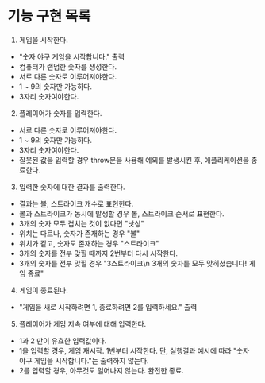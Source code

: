 # 기능 구현 목록

1. 게임을 시작한다.

- "숫자 야구 게임을 시작합니다." 출력
- 컴퓨터가 랜덤한 숫자를 생성한다.
- 서로 다른 숫자로 이루어져야한다.
- 1 ~ 9의 숫자만 가능하다.
- 3자리 숫자여야한다.

2. 플레이어가 숫자를 입력한다.

- 서로 다른 숫자로 이루어져야한다.
- 1 ~ 9의 숫자만 가능하다.
- 3자리 숫자여야한다.
- 잘못된 값을 입력할 경우 throw문을 사용해 예외를 발생시킨 후, 애플리케이션을 종료한다.

3. 입력한 숫자에 대한 결과를 출력한다.

- 결과는 볼, 스트라이크 개수로 표현한다.
- 볼과 스트라이크가 동시에 발생할 경우 볼, 스트라이크 순서로 표현한다.
- 3개의 숫자 모두 겹치는 것이 없다면 "낫싱"
- 위치는 다르나, 숫자가 존재하는 경우 "볼"
- 위치가 같고, 숫자도 존재하는 경우 "스트라이크"
- 3개의 숫자를 전부 맞힐 때까지 2번부터 다시 시작한다.
- 3개의 숫자를 전부 맞힐 경우 "3스트라이크\n 3개의 숫자를 모두 맞히셨습니다! 게임 종료"

4. 게임이 종료된다.

- "게임을 새로 시작하려면 1, 종료하려면 2를 입력하세요." 출력

5. 플레이어가 게임 지속 여부에 대해 입력한다.

- 1과 2 만이 유효한 입력값이다.
- 1을 입력할 경우, 게임 재시작. 1번부터 시작한다. 단, 실행결과 예시에 따라 "숫자 야구 게임을 시작합니다."는 출력하지 않는다.
- 2를 입력할 경우, 아무것도 일어나지 않는다. 완전한 종료.
